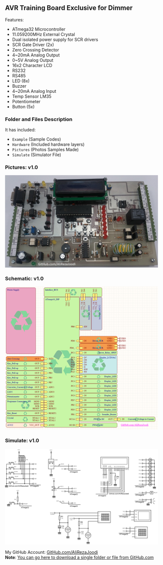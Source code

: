 ## AVR Training Board Exclusive for Dimmer

Features:
- ATmega32 Microcontroller 
- 11.059200MHz External Crystal
- Dual isolated power supply for SCR drivers
- SCR Gate Driver (2x)
- Zero Crossing Detector
- 4~20mA Analog Output
- 0~5V Analog Output
- 16x2 Character LCD
- RS232
- RS485
- LED (8x)
- Buzzer
- 4~20mA Analog Input
- Temp Sensor LM35
- Potentiometer 
- Button (5x)

### Folder and Files Description
It has included:
- `Example` (Sample Codes)
- `Hardware` (Included hardware layers)
- `Pictures` (Photos Samples Made)
- `Simulate` (Simulator File)

### Pictures: v1.0
![](Pictures/v1.0.jpg)

### Schematic: v1.0
![](Hardware/Main.png)

### Simulate: v1.0
![](Simulate/v1.0.png)

My GitHub Account: [GitHub.com/AliRezaJoodi](https://github.com/AliRezaJoodi)  
**Note**: [You can go here to download a single folder or file from GitHub.com](https://minhaskamal.github.io/DownGit/#/home)
